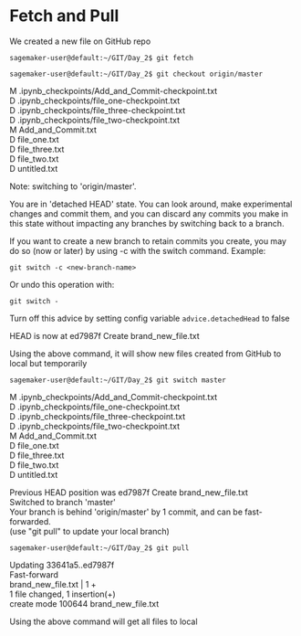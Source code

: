 <h1>Fetch and Pull</h1>

<p>We created a new file on GitHub repo</p>

<p><code>sagemaker-user@default:~/GIT/Day_2$ git fetch</code></p>

<p><code>sagemaker-user@default:~/GIT/Day_2$ git checkout origin/master</code></p>
<p>M       .ipynb_checkpoints/Add_and_Commit-checkpoint.txt<br>
D       .ipynb_checkpoints/file_one-checkpoint.txt<br>
D       .ipynb_checkpoints/file_three-checkpoint.txt<br>
D       .ipynb_checkpoints/file_two-checkpoint.txt<br>
M       Add_and_Commit.txt<br>
D       file_one.txt<br>
D       file_three.txt<br>
D       file_two.txt<br>
D       untitled.txt</p>
<p>Note: switching to 'origin/master'.</p>
<p>You are in 'detached HEAD' state. You can look around, make experimental changes and commit them, and you can discard any commits you make in this state without impacting any branches by switching back to a branch.</p>
<p>If you want to create a new branch to retain commits you create, you may do so (now or later) by using -c with the switch command. Example:</p>
<p><code>git switch -c &lt;new-branch-name&gt;</code></p>
<p>Or undo this operation with:</p>
<p><code>git switch -</code></p>
<p>Turn off this advice by setting config variable <code>advice.detachedHead</code> to false</p>
<p>HEAD is now at ed7987f Create brand_new_file.txt</p>
<p>Using the above command, it will show new files created from GitHub to local but temporarily</p>

<p><code>sagemaker-user@default:~/GIT/Day_2$ git switch master</code></p>
<p>M       .ipynb_checkpoints/Add_and_Commit-checkpoint.txt<br>
D       .ipynb_checkpoints/file_one-checkpoint.txt<br>
D       .ipynb_checkpoints/file_three-checkpoint.txt<br>
D       .ipynb_checkpoints/file_two-checkpoint.txt<br>
M       Add_and_Commit.txt<br>
D       file_one.txt<br>
D       file_three.txt<br>
D       file_two.txt<br>
D       untitled.txt</p>
<p>Previous HEAD position was ed7987f Create brand_new_file.txt<br>
Switched to branch 'master'<br>
Your branch is behind 'origin/master' by 1 commit, and can be fast-forwarded.<br>
  (use "git pull" to update your local branch)</p>

<p><code>sagemaker-user@default:~/GIT/Day_2$ git pull</code></p>
<p>Updating 33641a5..ed7987f<br>
Fast-forward<br>
 brand_new_file.txt | 1 +<br>
 1 file changed, 1 insertion(+)<br>
 create mode 100644 brand_new_file.txt</p>
<p>Using the above command will get all files to local</p>

